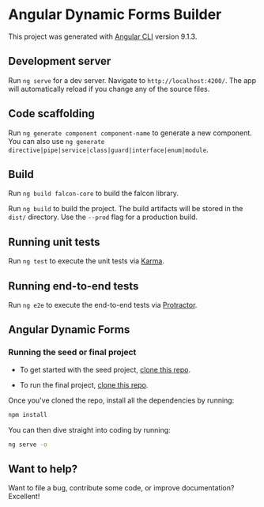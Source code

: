 # Angular Dynamic Forms Builder

This project was generated with [Angular CLI](https://github.com/angular/angular-cli) version 9.1.3.

## Development server

Run `ng serve` for a dev server. Navigate to `http://localhost:4200/`. The app will automatically reload if you change any of the source files.

## Code scaffolding

Run `ng generate component component-name` to generate a new component. You can also use `ng generate directive|pipe|service|class|guard|interface|enum|module`.

## Build 
Run `ng build falcon-core` to build the falcon library.

Run `ng build` to build the project. The build artifacts will be stored in the `dist/` directory. Use the `--prod` flag for a production build.

## Running unit tests

Run `ng test` to execute the unit tests via [Karma](https://karma-runner.github.io).

## Running end-to-end tests

Run `ng e2e` to execute the end-to-end tests via [Protractor](http://www.protractortest.org/).

## Angular Dynamic Forms

### Running the seed or final project

* To get started with the seed project, [clone this repo](https://github.com/toddmotto/angular-dynamic-forms/tree/seed).

* To run the final project, [clone this repo](https://github.com/toddmotto/angular-dynamic-forms).

Once you've cloned the repo, install all the dependencies by running:

```bash
npm install
```

You can then dive straight into coding by running:

```bash
ng serve -o
```


## Want to help?

Want to file a bug, contribute some code, or improve documentation? Excellent!

